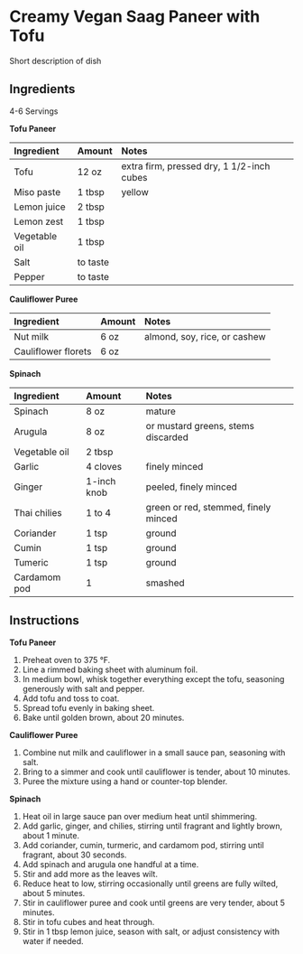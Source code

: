 Creamy Vegan Saag Paneer with Tofu
==================================

Short description of dish

Ingredients
-----------

4-6 Servings

**Tofu Paneer**

| Ingredient    | Amount   | Notes                                     |
|:--------------|:---------|:------------------------------------------|
| Tofu          | 12 oz    | extra firm, pressed dry, 1 1/2-inch cubes |
| Miso paste    | 1 tbsp   | yellow                                    |
| Lemon juice   | 2 tbsp   |                                           |
| Lemon zest    | 1 tbsp   |                                           |
| Vegetable oil | 1 tbsp   |                                           |
| Salt          | to taste |                                           |
| Pepper        | to taste |                                           |

**Cauliflower Puree**

| Ingredient          | Amount | Notes                        |
|:--------------------|:-------|:-----------------------------|
| Nut milk            | 6 oz   | almond, soy, rice, or cashew |
| Cauliflower florets | 6 oz   |                              |

**Spinach**

| Ingredient    | Amount      | Notes                                |
|:--------------|:------------|:-------------------------------------|
| Spinach       | 8 oz        | mature                               |
| Arugula       | 8 oz        | or mustard greens, stems discarded   |
| Vegetable oil | 2 tbsp      |                                      |
| Garlic        | 4 cloves    | finely minced                        |
| Ginger        | 1-inch knob | peeled, finely minced                |
| Thai chilies  | 1 to 4      | green or red, stemmed, finely minced |
| Coriander     | 1 tsp       | ground                               |
| Cumin         | 1 tsp       | ground                               |
| Tumeric       | 1 tsp       | ground                               |
| Cardamom pod  | 1           | smashed                              |


Instructions
------------

**Tofu Paneer**

1. Preheat oven to 375 °F.
2. Line a rimmed baking sheet with aluminum foil.
3. In medium bowl, whisk together everything except the tofu, seasoning generously with salt and pepper.
4. Add tofu and toss to coat.
5. Spread tofu evenly in baking sheet.
6. Bake until golden brown, about 20 minutes.

**Cauliflower Puree**

1. Combine nut milk and cauliflower in a small sauce pan, seasoning with salt.
2. Bring to a simmer and cook until cauliflower is tender, about 10 minutes.
3. Puree the mixture using a hand or counter-top blender.

**Spinach**

1. Heat oil in large sauce pan over medium heat until shimmering.
2. Add garlic, ginger, and chilies, stirring until fragrant and lightly brown, about 1 minute.
3. Add coriander, cumin, turmeric, and cardamom pod, stirring until fragrant, about 30 seconds.
4. Add spinach and arugula one handful at a time.
5. Stir and add more as the leaves wilt.
6. Reduce heat to low, stirring occasionally until greens are fully wilted, about 5 minutes.
7. Stir in cauliflower puree and cook until greens are very tender, about 5 minutes.
8. Stir in tofu cubes and heat through.
9. Stir in 1 tbsp lemon juice, season with salt, or adjust consistency with water if needed.
